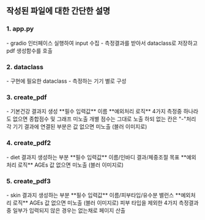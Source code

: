 <h2>작성된 파일에 대한 간단한 설명</h2>

<h3>1. app.py</h3>
- gradio 인터페이스 실행하여 input 수집
- 측정결과를 받아서 dataclass로 저장하고 pdf 생성함수를 호출

<h3>2. dataclass</h3>
- 구현에 필요한 dataclass
- 측정하는 기기 별로 구성

<h3>3. create_pdf</h3>
- 기본건강 결과지 생성
**필수 입력값**
이름
**예외처리 로직**
4가지 측정중 하나라도 없으면 종합점수 및 그래프 미노출
개별 점수는 그대로 노출 하되 없는 칸은 "-"처리
각 기기 결과에 연결된 부분은 값 없으면 미노출 (블러 이미지로)

<h3>4. create_pdf2</h3>
- diet 결과지 생성하는 부분
**필수 입력값**
이름/인바디 결과/체중조절 목표
**예외처리 로직**
AGEs 값 없으면 미노출 (블러 이미지로)

<h3>5. create_pdf3</h3>
- skin 결과지 생성하는 부분
**필수 입력값**
이름/피부타입/유수분 밸런스
**예외처리 로직**
AGEs 값 없으면 미노출 (블러 이미지로)
피부 타입을 제외한 4가지 측정결과 중 일부가 입력되지 않은 경우는 없는채로 페이지 산출

